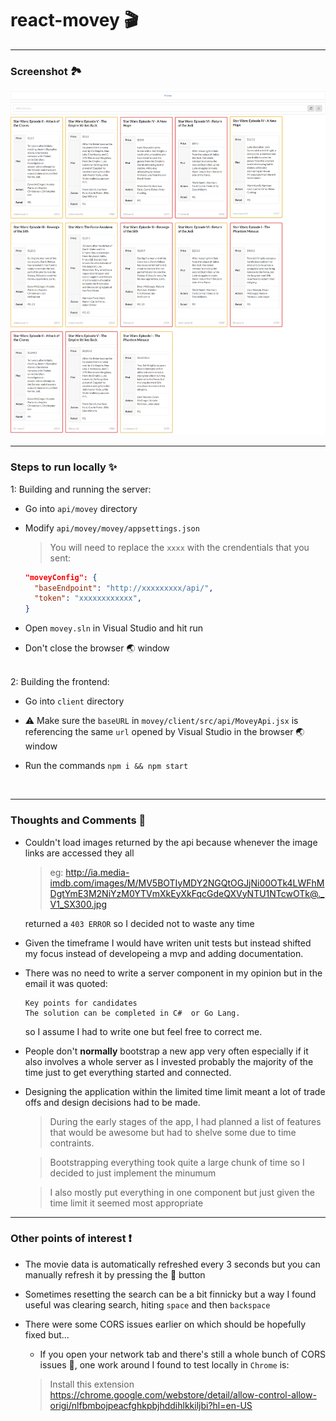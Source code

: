 # react-movey 🎬

---

### Screenshot 🏞️

![](/client/assets/example_screenshot.png?raw=true "Screenshot")

---

### Steps to run locally ✨

1: Building and running the server:

- Go into `api/movey` directory

- Modify `api/movey/movey/appsettings.json`

  > You will need to replace the `xxxx` with the crendentials that you sent:

  ```json
  "moveyConfig": {
    "baseEndpoint": "http://xxxxxxxxx/api/",
    "token": "xxxxxxxxxxxx",
  }
  ```

- Open `movey.sln` in Visual Studio and hit run

- Don't close the browser 🌏 window

<br />
2: Building the frontend:

- Go into `client` directory

- ⚠️ Make sure the `baseURL` in `movey/client/src/api/MoveyApi.jsx` is referencing the same `url` opened by Visual Studio in the browser 🌏 window

- Run the commands `npm i && npm start`

<br />

---

### Thoughts and Comments 💭

- Couldn't load images returned by the api because whenever the image links are accessed they all

  > eg: http://ia.media-imdb.com/images/M/MV5BOTIyMDY2NGQtOGJjNi00OTk4LWFhMDgtYmE3M2NiYzM0YTVmXkEyXkFqcGdeQXVyNTU1NTcwOTk@._V1_SX300.jpg

  returned a `403 ERROR` so I decided not to waste any time

- Given the timeframe I would have writen unit tests but instead shifted my focus instead of developeing a mvp and adding documentation.

- There was no need to write a server component in my opinion but in the email it was quoted:

  ```
  Key points for candidates
  The solution can be completed in C#  or Go Lang.
  ```

  so I assume I had to write one but feel free to correct me.

- People don't **normally** bootstrap a new app very often especially if it also involves a whole server as I invested probably the majority of the time just to get everything started and connected.

- Designing the application within the limited time limit meant a lot of trade offs and design decisions had to be made.

  > During the early stages of the app, I had planned a list of features that would be awesome but had to shelve some due to time contraints.

  > Bootstrapping everything took quite a large chunk of time so I decided to just implement the minumum

  > I also mostly put everything in one component but just given the time limit it seemed most appropriate

---

### Other points of interest ❗

- The movie data is automatically refreshed every 3 seconds but you can manually refresh it by pressing the 🔄 button

- Sometimes resetting the search can be a bit finnicky but a way I found useful was clearing search, hiting `space` and then `backspace`

- There were some CORS issues earlier on which should be hopefully fixed but...

  - If you open your network tab and there's still a whole bunch of CORS issues 🚨, one work around I found to test locally in `Chrome` is:

  > Install this extension https://chrome.google.com/webstore/detail/allow-control-allow-origi/nlfbmbojpeacfghkpbjhddihlkkiljbi?hl=en-US
